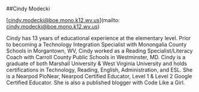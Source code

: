 ##Cindy Modecki

[cindy.modecki@boe.mono.k12.wv.us](mailto: cindy.modecki@boe.mono.k12.wv.us)

Cindy has 13 years of educational experience at the elementary level. Prior to becoming a Technology Integration Specialist with Monongalia County Schools in Morgantown, WV, Cindy worked as a Reading Specialist/Literacy Coach with Carroll County Public Schools in Westminster, MD. Cindy is a graduate of both Marshall University & West Virginia University and holds certifications in Technology, Reading, English, Administration, and ESL. She is a Nearpod PioNear, Nearpod Certified Educator,  Level 1 & Level 2 Google Certified Educator. She is also a published blogger with Code Like a Girl.
